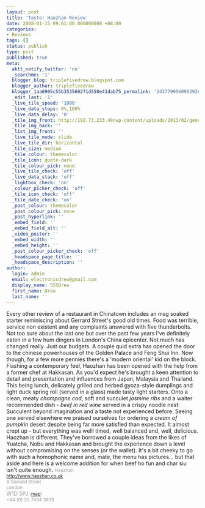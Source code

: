```yaml
---
layout: post
title: 'Taste: Haozhan Review'
date: 2008-01-15 09:01:00.000000000 +08:00
categories:
- Reviews
tags: []
status: publish
type: post
published: true
meta:
  aktt_notify_twitter: 'no'
  _searchme: '1'
  blogger_blog: triplefivedrew.blogspot.com
  blogger_author: triplefivedrew
  blogger_1aa6905c55b353560271d550e41dab75_permalink: '2437799560953938047'
  _edit_last: '1'
  _live_tile_speed: '1000'
  _live_data_stops: 0%,100%
  _live_data_delay: '0'
  _tile_img_front: http://192.73.233.49/wp-content/uploads/2013/02/generic-restaurant-shot-tile.jpg
  _tile_img_back: ''
  _list_img_front: ''
  _live_tile_mode: slide
  _live_tile_dir: horizontal
  _tile_size: medium
  _tile_colour: themecolor
  _tile_icon: quote-dark
  _tile_colour_pick: none
  _live_tile_check: 'off'
  _live_data_stack: 'off'
  _lightbox_check: 'on'
  _colour_picker_check: 'off'
  _tile_icon_check: 'off'
  _tile_date_check: 'on'
  _post_colour: themecolor
  _post_colour_pick: none
  _post_hyperlink: ''
  _embed_field: ''
  _embed_field_alt: ''
  _video_poster: ''
  _embed_width: ''
  _embed_height: ''
  _post_colour_picker_check: 'off'
  _headspace_page_title: ''
  _headspace_description: ''
author:
  login: admin
  email: electronicdrew@gmail.com
  display_name: 555Drew
  first_name: Drew
  last_name: ''
---
```

Every other review of a restaurant in Chinatown includes an msg soaked starter reminiscing about Gerrard Street's good old times. Food was terrible, service non existent and any complaints answered with five thunderbolts. Not too sure about the last one but over the past few years I've definitely eaten in a few hum dingers in London's China epicenter.
Not much has changed really. Just our budgets. A couple quid extra has opened the door to the chinese powerhouses of the Golden Palace and Feng Shui Inn. Now though, for a few more pennies there's a 'modern oriental' kid on the block.
Flashing a contemporary feel, Haozhan has been opened with the help from a former chef at Hakkasan. As you'd expect he's brought a keen attention to detail and presentation and influences from Japan, Malaysia and Thailand.<br />This being lunch, delicately grilled and herbed gyoza-style dumplings and light duck spring roll (served in a glass) made tasty light starters. Onto a clean, meaty <span style="font-style:italic;">champagne cod</span>, soft and succulet <span style="font-style:italic;">jasmine ribs</span> and a waiter recommended dish - <span style="font-style:italic;">beef in red wine</span> served in a crispy noodle nest: Succulent beyond imagination and a taste not experienced before. Seeing one served elsewhere we praised ourselves for ordering a <span style="font-style:italic;">cream of pumpkin </span>desert despite being far more satisfied than expected. It almost crept up - but everything was welll timed, well balanced and, well, delicious.
Haozhan is different. They've borrowed a couple ideas from the likes of Yuatcha, Nobu and Hakkasan and brought the experience down a level without compromising on the senses (or the wallet). It's a bit cheeky to go with such a homophonic name and, mate, the menu has pictures... but that aside and here is a welcome addition for when beef ho fun and char siu isn't quite enough.
<span style="color:rgb(153,153,153);font-size:85%;"><span style="color:rgb(153,153,153);">Haozhan</span><br /><a href="http://www.haozhan.co.uk/">http://www.haozhan.co.uk</a><br /></span><span style="color:rgb(153,153,153);font-size:85%;"><span class="textbold">8 Gerrard Street<br />London<br /></span></span><span style="color:rgb(153,153,153);font-size:-1px;">W1D 5PJ</span><span style="color:rgb(153,153,153);font-size:85%;"> (<a href="http://maps.google.co.uk/maps?f=q&amp;hl=en&amp;geocode=&amp;q=W1D+5PJ&amp;ie=UTF8&amp;ll=51.512041,-0.130634&amp;spn=0.009562,0.012424&amp;z=16&amp;iwloc=addr">map</a>)<br /></span><span style="color:rgb(153,153,153);font-size:85%;">+44 (0) <span class="textbold">20 7434 3838</span></span>
